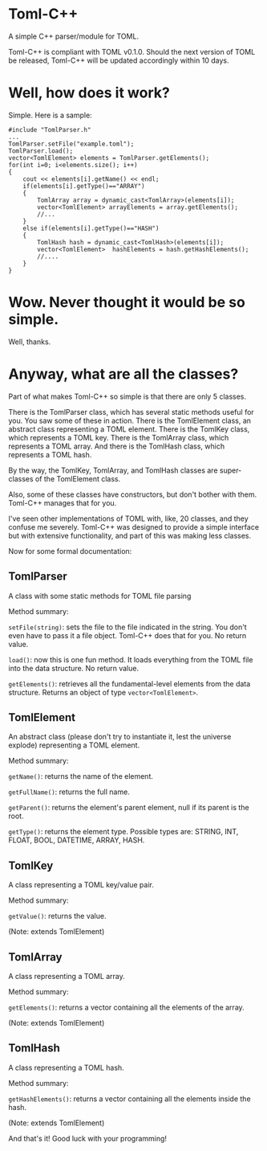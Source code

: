 Toml-C++
========

A simple C++ parser/module for TOML.

Toml-C++ is compliant with TOML v0.1.0.
Should the next version of TOML be released, Toml-C++ will be updated accordingly within 10 days.

Well, how does it work?
========

Simple. Here is a sample:

    #include "TomlParser.h"
    ...
    TomlParser.setFile("example.toml");
    TomlParser.load();
    vector<TomlElement> elements = TomlParser.getElements();
    for(int i=0; i<elements.size(); i++)
    {
        cout << elements[i].getName() << endl;
        if(elements[i].getType()=="ARRAY")
        {
            TomlArray array = dynamic_cast<TomlArray>(elements[i]);
            vector<TomlElement> arrayElements = array.getElements();
            //...
        }
        else if(elements[i].getType()=="HASH")
        {
            TomlHash hash = dynamic_cast<TomlHash>(elements[i]);
            vector<TomlElement>  hashElements = hash.getHashElements();
            //....
        }
    }

Wow. Never thought it would be so simple.
========

Well, thanks.

Anyway, what are all the classes?
========

Part of what makes Toml-C++ so simple is that there are only 5 classes.

There is the TomlParser class, which has several static methods useful for you. You saw some of these in action.
There is the TomlElement class, an abstract class representing a TOML element.
There is the TomlKey class, which represents a TOML key.
There is the TomlArray class, which represents a TOML array.
And there is the TomlHash class, which represents a TOML hash.

By the way, the TomlKey, TomlArray, and TomlHash classes are super-classes of the TomlElement class.

Also, some of these classes have constructors, but don't bother with them. Toml-C++ manages that for you.

I've seen other implementations of TOML with, like, 20 classes, and they confuse me severely.
Toml-C++ was designed to provide a simple interface but with extensive functionality,
and part of this was making less classes.

Now for some formal documentation:

TomlParser
----------

A class with some static methods for TOML file parsing

Method summary:

`setFile(string)`: sets the file to the file indicated in the string.
You don't even have to pass it a file object. Toml-C++ does that for you.
No return value.

`load()`: now this is one fun method. It loads everything from the TOML file into the data structure.
No return value.

`getElements()`: retrieves all the fundamental-level elements from the data structure.
Returns an object of type `vector<TomlElement>`.

TomlElement
-----------

An abstract class (please don't try to instantiate it, lest the universe explode) representing a TOML element.

Method summary:

`getName()`: returns the name of the element.

`getFullName()`: returns the full name.

`getParent()`: returns the element's parent element, null if its parent is the root.

`getType()`: returns the element type.
Possible types are: STRING, INT, FLOAT, BOOL, DATETIME, ARRAY, HASH.

TomlKey
-------

A class representing a TOML key/value pair.

Method summary:

`getValue()`: returns the value.

(Note: extends TomlElement)

TomlArray
---------

A class representing a TOML array.

Method summary:

`getElements()`: returns a vector containing all the elements of the array.

(Note: extends TomlElement)

TomlHash
--------

A class representing a TOML hash.

Method summary:

`getHashElements()`: returns a vector containing all the elements inside the hash.

(Note: extends TomlElement)

And that's it! Good luck with your programming!
